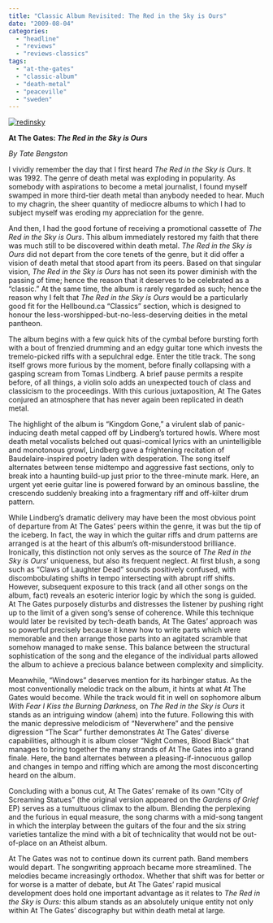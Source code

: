 ```yaml
---
title: "Classic Album Revisited: The Red in the Sky is Ours"
date: "2009-08-04"
categories: 
  - "headline"
  - "reviews"
  - "reviews-classics"
tags: 
  - "at-the-gates"
  - "classic-album"
  - "death-metal"
  - "peaceville"
  - "sweden"
---
```


[![redinsky](http://www.hellbound.ca/wp-content/uploads/2009/08/redinsky-300x300.jpg "redinsky")](http://www.hellbound.ca/wp-content/uploads/2009/08/redinsky.jpg)

**At The Gates: _The Red in the Sky is Ours_**

_By Tate Bengston_

I vividly remember the day that I first heard _The Red in the Sky is Ours_. It was 1992. The genre of death metal was exploding in popularity. As somebody with aspirations to become a metal journalist, I found myself swamped in more third-tier death metal than anybody needed to hear. Much to my chagrin, the sheer quantity of mediocre albums to which I had to subject myself was eroding my appreciation for the genre.

And then, I had the good fortune of receiving a promotional cassette of _The Red in the Sky is Ours_. This album immediately restored my faith that there was much still to be discovered within death metal. _The Red in the Sky is Ours_ did not depart from the core tenets of the genre, but it did offer a vision of death metal that stood apart from its peers. Based on that singular vision, _The Red in the Sky is Ours_ has not seen its power diminish with the passing of time; hence the reason that it deserves to be celebrated as a “classic.” At the same time, the album is rarely regarded as such; hence the reason why I felt that _The Red in the Sky is Ours_ would be a particularly good fit for the Hellbound.ca “Classics” section, which is designed to honour the less-worshipped-but-no-less-deserving deities in the metal pantheon.

The album begins with a few quick hits of the cymbal before bursting forth with a bout of frenzied drumming and an edgy guitar tone which invests the tremelo-picked riffs with a sepulchral edge. Enter the title track. The song itself grows more furious by the moment, before finally collapsing with a gasping scream from Tomas Lindberg. A brief pause permits a respite before, of all things, a violin solo adds an unexpected touch of class and classicism to the proceedings. With this curious juxtaposition, At The Gates conjured an atmosphere that has never again been replicated in death metal.

The highlight of the album is “Kingdom Gone,” a virulent slab of panic-inducing death metal capped off by Lindberg’s tortured howls. Where most death metal vocalists belched out quasi-comical lyrics with an unintelligible and monotonous growl, Lindberg gave a frightening recitation of Baudelaire-inspired poetry laden with desperation. The song itself alternates between tense midtempo and aggressive fast sections, only to break into a haunting build-up just prior to the three-minute mark. Here, an urgent yet eerie guitar line is powered forward by an ominous bassline, the crescendo suddenly breaking into a fragmentary riff and off-kilter drum pattern.

While Lindberg’s dramatic delivery may have been the most obvious point of departure from At The Gates’ peers within the genre, it was but the tip of the iceberg. In fact, the way in which the guitar riffs and drum patterns are arranged is at the heart of this album’s oft-misunderstood brilliance. Ironically, this distinction not only serves as the source of _The Red in the Sky is Ours_’ uniqueness, but also its frequent neglect. At first blush, a song such as “Claws of Laughter Dead” sounds positively confused, with discombobulating shifts in tempo intersecting with abrupt riff shifts. However, subsequent exposure to this track (and all other songs on the album, fact) reveals an esoteric interior logic by which the song is guided. At The Gates purposely disturbs and distresses the listener by pushing right up to the limit of a given song’s sense of coherence. While this technique would later be revisited by tech-death bands, At The Gates’ approach was so powerful precisely because it knew how to write parts which were memorable and then arrange those parts into an agitated scramble that somehow managed to make sense. This balance between the structural sophistication of the song and the elegance of the individual parts allowed the album to achieve a precious balance between complexity and simplicity.

Meanwhile, “Windows” deserves mention for its harbinger status. As the most conventionally melodic track on the album, it hints at what At The Gates would become. While the track would fit in well on sophomore album _With Fear I Kiss the Burning Darkness_, on _The Red in the Sky is Ours_ it stands as an intriguing window (ahem) into the future. Following this with the manic depressive melodicism of “Neverwhere” and the pensive digression “The Scar” further demonstrates At The Gates’ diverse capabilities, although it is album closer “Night Comes, Blood Black” that manages to bring together the many strands of At The Gates into a grand finale. Here, the band alternates between a pleasing-if-innocuous gallop and changes in tempo and riffing which are among the most disconcerting heard on the album.

Concluding with a bonus cut, At The Gates’ remake of its own “City of Screaming Statues” (the original version appeared on the _Gardens of Grief_ EP) serves as a tumultuous climax to the album. Blending the perplexing and the furious in equal measure, the song charms with a mid-song tangent in which the interplay between the guitars of the four and the six string varieties tantalize the mind with a bit of technicality that would not be out-of-place on an Atheist album.

At The Gates was not to continue down its current path. Band members would depart. The songwriting approach became more streamlined. The melodies became increasingly orthodox. Whether that shift was for better or for worse is a matter of debate, but At The Gates’ rapid musical development does hold one important advantage as it relates to _The Red in the Sky is Ours:_ this album stands as an absolutely unique entity not only within At The Gates’ discography but within death metal at large.
